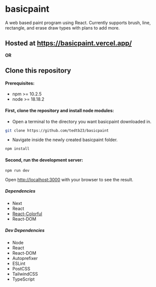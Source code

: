 # basicpaint

A web based paint program using React. Currently supports brush, line, rectangle, and erase draw types with plans to add more.

## Hosted at https://basicpaint.vercel.app/

**OR**

## Clone this repository

#### Prerequisites:

* npm >= 10.2.5
* node >= 18.18.2

#### First, clone the repository and install node modules:

* Open a terminal to the directory you want basicpaint downloaded in.
```bash
git clone https://github.com/tedtb23/basicpaint
```
* Navigate inside the newly created basicpaint folder.
```bash
npm install
```

#### Second, run the development server:

```bash
npm run dev
```

Open [http://localhost:3000](http://localhost:3000) with your browser to see the result.


##### Dependencies

* Next
* React
* [React-Colorful](https://www.npmjs.com/package/react-colorful)
* React-DOM

##### Dev Dependencies

* Node
* React
* React-DOM
* Autoprefixer
* ESLint
* PostCSS
* TailwindCSS
* TypeScript
